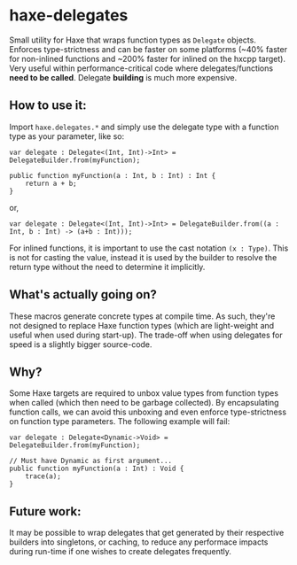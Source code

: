 # haxe-delegates
Small utility for Haxe that wraps function types as `Delegate` objects. Enforces type-strictness and can be faster on some platforms (~40% faster for non-inlined functions and ~200% faster for inlined on the hxcpp target). Very useful within performance-critical code where delegates/functions **need to be called**. Delegate **building** is much more expensive.

## How to use it:
Import `haxe.delegates.*` and simply use the delegate type with a function type as your parameter, like so:
```
var delegate : Delegate<(Int, Int)->Int> = DelegateBuilder.from(myFunction);

public function myFunction(a : Int, b : Int) : Int {
    return a + b;
}
```
or,
```
var delegate : Delegate<(Int, Int)->Int> = DelegateBuilder.from((a : Int, b : Int) -> (a+b : Int)));

```

For inlined functions, it is important to use the cast notation `(x : Type)`. This is not for casting the value, instead it is used by the builder to resolve the return type without the need to determine it implicitly.

## What's actually going on?
These macros generate concrete types at compile time. As such, they're not designed to replace Haxe function types (which are light-weight and useful when used during start-up). The trade-off when using delegates for speed is a slightly bigger source-code.

## Why?
Some Haxe targets are required to unbox value types from function types when called (which then need to be garbage collected). By encapsulating function calls, we can avoid this unboxing and even enforce type-strictness on function type parameters. The following example will fail:

```
var delegate : Delegate<Dynamic->Void> = DelegateBuilder.from(myFunction);

// Must have Dynamic as first argument...
public function myFunction(a : Int) : Void {
    trace(a);
}
```

## Future work:
It may be possible to wrap delegates that get generated by their respective builders into singletons, or caching, to reduce any performace impacts during run-time if one wishes to create delegates frequently.